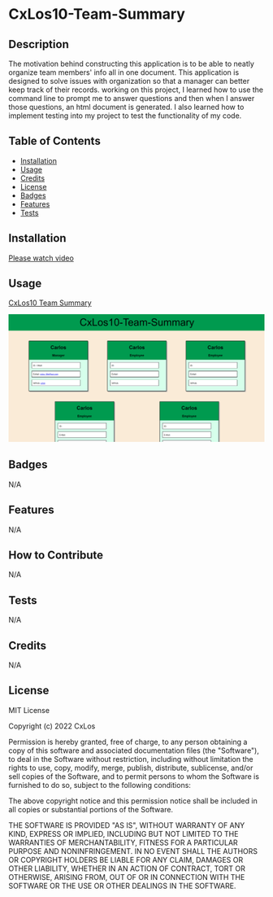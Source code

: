#  CxLos10-Team-Summary

## Description

The motivation behind constructing this application is to be able to neatly organize team members' info all in one document. This application is designed to solve issues with organization so that a manager can better keep track of their records. working on this project, I learned how to use the command line to prompt me to answer questions and then when I answer those questions, an html document is generated. I also learned how to implement testing into my project to test the functionality of my code.

## Table of Contents


- [Installation](#installation)
- [Usage](#usage)
- [Credits](#credits)
- [License](#license)
- [Badges](#badges)
- [Features](#features)
- [Tests](#tests)


## Installation

[Please watch video](https://drive.google.com/file/d/12bkddflo-5NdVi8bj5n5tzYeCvQke3_K/view)

## Usage

[CxLos10 Team Summary](https://cxlos.github.io/Cxlos10-Team-Summary/)

![Team Summary Preview](./assets/images/Screenshot-192707.png)

## Badges

N/A

## Features

N/A

## How to Contribute

N/A

## Tests

N/A

## Credits

N/A

## License

MIT License

Copyright (c) 2022 CxLos

Permission is hereby granted, free of charge, to any person obtaining a copy
of this software and associated documentation files (the "Software"), to deal
in the Software without restriction, including without limitation the rights
to use, copy, modify, merge, publish, distribute, sublicense, and/or sell
copies of the Software, and to permit persons to whom the Software is
furnished to do so, subject to the following conditions:

The above copyright notice and this permission notice shall be included in all
copies or substantial portions of the Software.

THE SOFTWARE IS PROVIDED "AS IS", WITHOUT WARRANTY OF ANY KIND, EXPRESS OR
IMPLIED, INCLUDING BUT NOT LIMITED TO THE WARRANTIES OF MERCHANTABILITY,
FITNESS FOR A PARTICULAR PURPOSE AND NONINFRINGEMENT. IN NO EVENT SHALL THE
AUTHORS OR COPYRIGHT HOLDERS BE LIABLE FOR ANY CLAIM, DAMAGES OR OTHER
LIABILITY, WHETHER IN AN ACTION OF CONTRACT, TORT OR OTHERWISE, ARISING FROM,
OUT OF OR IN CONNECTION WITH THE SOFTWARE OR THE USE OR OTHER DEALINGS IN THE
SOFTWARE.
